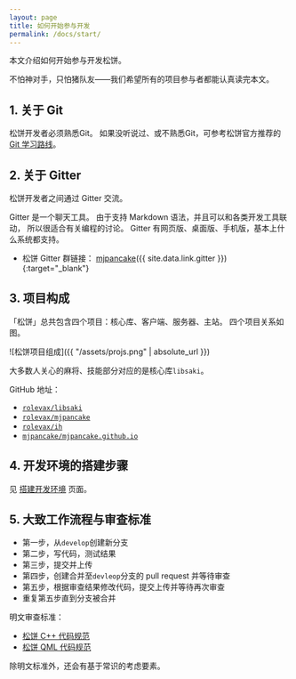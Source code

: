 ```yaml
---
layout: page
title: 如何开始参与开发
permalink: /docs/start/
---
```


本文介绍如何开始参与开发松饼。

不怕神对手，只怕猪队友——我们希望所有的项目参与者都能认真读完本文。

## 1. 关于 Git

松饼开发者必须熟悉Git。
如果没听说过、或不熟悉Git，可参考松饼官方推荐的 [Git 学习路线](/docs/learn-git/)。

## 2. 关于 Gitter

松饼开发者之间通过 Gitter 交流。

Gitter 是一个聊天工具。
由于支持 Markdown 语法，并且可以和各类开发工具联动，
所以很适合有关编程的讨论。
Gitter 有网页版、桌面版、手机版，基本上什么系统都支持。

- 松饼 Gitter 群链接：
  [mjpancake]({{ site.data.link.gitter }}){:target="_blank"}

## 3. 项目构成

「松饼」总共包含四个项目：核心库、客户端、服务器、主站。
四个项目关系如图。

![松饼项目组成]({{ "/assets/projs.png" | absolute_url }})

大多数人关心的麻将、技能部分对应的是核心库`libsaki`。

GitHub 地址：

- [`rolevax/libsaki`][libsaki]
- [`rolevax/mjpancake`][mjpancake]
- [`rolevax/ih`][ih]
- [`mjpancake/mjpancake.github.io`][pages]

## 4. 开发环境的搭建步骤

见 [搭建开发环境](/docs/dev-setup/) 页面。

## 5. 大致工作流程与审查标准

- 第一步，从`develop`创建新分支
- 第二步，写代码，测试结果
- 第三步，提交并上传
- 第四步，创建合并至`devleop`分支的 pull request 并等待审查
- 第五步，根据审查结果修改代码，提交上传并等待再次审查
- 重复第五步直到分支被合并

明文审查标准：

- [松饼 C++ 代码规范](/docs/cpp/)
- [松饼 QML 代码规范](/docs/qml/)

除明文标准外，还会有基于常识的考虑要素。

[lxf]: https://www.liaoxuefeng.com/wiki/0013739516305929606dd18361248578c67b8067c8c017b000
[git-adv]: https://www.jianshu.com/p/072587b47515
[pro-git]: https://git-scm.com/book/zh/v2

[libsaki]: https://github.com/rolevax/libsaki
[mjpancake]: https://github.com/rolevax/mjpancake
[ih]: https://github.com/rolevax/ih
[pages]: https://github.com/mjpancake/mjpancake.github.io

[git-win]: https://git-for-windows.github.io/
[qt]: www.qt.io
[qt-mirror]: http://mirrors.ustc.edu.cn/qtproject/archive/qt/5.10/5.10.0/

[docker]: https://docs.docker.com/engine/installation/
[docker-compose]: https://docs.docker.com/compose/install/


